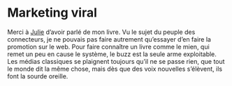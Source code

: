 # Marketing viral

Merci à [Julie](http://quiestjulie.typepad.com/votre_chargee_de_projet/2006/03/ces_connecteurs.html) d’avoir parlé de mon livre. Vu le sujet du peuple des connecteurs, je ne pouvais pas faire autrement qu’essayer d’en faire la promotion sur le web. Pour faire connaître un livre comme le mien, qui remet un peu en cause le système, le buzz est la seule arme exploitable. Les médias classiques se plaignent toujours qu’il ne se passe rien, que tout le monde dit la même chose, mais dès que des voix nouvelles s’élèvent, ils font la sourde oreille.